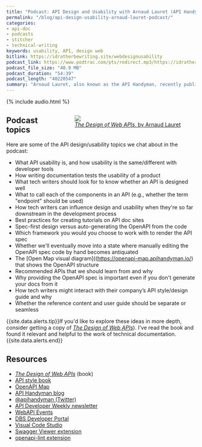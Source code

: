 ```yaml
---
title: "Podcast: API Design and Usability with Arnaud Lauret (API Handyman)"
permalink: "/blog/api-design-usability-arnaud-lauret-podcast/"
categories:
- api-doc
- podcasts
- stitcher
- technical-writing
keywords: usability, API, design web
bitlink: https://idratherbewriting.site/webdesignusability
podcast_link: https://www.podtrac.com/pts/redirect.mp3/https://idratherbewritingmedia.com/podcasts/api_design_usability_arnaud.mp3
podcast_file_size: "40.9 MB"
podcast_duration: "54:39"
podcast_length: "40220547"
summary: "Arnaud Lauret, also known as the API Handyman, recently published a book called <a href='https://www.manning.com/books/the-design-of-web-apis'><i>The Design of Web APIs</i></a>. In this podcast, I chat with Arnaud about his book, specifically exploring best practices for designing web APIs and focusing on the roles technical writers can play."
---
```


{% include audio.html %}

<figure style="float: right; padding-left: 15px"><a href="https://www.manning.com/books/the-design-of-web-apis"><img style="max-width: 200px" src="https://idratherbewritingmedia.com/images/design-of-web-apis.png" /><figcaption><i>The Design of Web APIs</i>, by Arnaud Lauret</figcaption></a></figure>

## Podcast topics

Here are some of the API design/usability topics we chat about in the podcast:

* What API usability is, and how usability is the same/different with developer tools
* How writing documentation tests the usability of a product
* What tech writers should look for to know whether an API is designed well
* What to call each of the components in an API (e.g., whether the term "endpoint" should be used)
* How tech writers can influence design and usability when they're so far downstream in the development process
* Best practices for creating tutorials on API doc sites
* Spec-first design versus auto-generating the OpenAPI from the code
* Which framework you would you choose to work with to render the API spec
* Whether we'll eventually move into a state where manually editing the OpenAPI spec code by hand becomes antiquated
* The [Open Map visual diagram]((https://openapi-map.apihandyman.io/) that shows the OpenAPI structure
* Recommended APIs that we should learn from and why
* Why providing the OpenAPI spec is important even if you don't generate your docs from it
* How tech writers might interact with their company’s API style/design guide and why
* Whether the reference content and user guide should be separate or seamless

{{site.data.alerts.tip}}If you'd like to explore these ideas in more depth, consider getting a copy of <a href='https://www.manning.com/books/the-design-of-web-apis'><i>The Design of Web APIs</i></a>). I've read the book and found it relevant and helpful to the work of technical documentation.{{site.data.alerts.end}}

## Resources

* [*The Design of Web APIs*](https://www.manning.com/books/the-design-of-web-apis) (book)
* [API style book](http://apistylebook.com/)
* [OpenAPI Map](https://openapi-map.apihandyman.io/)
* [API Handyman blog](https://apihandyman.io/)
* [@apihandyman (Twitter)](https://twitter.com/apihandyman?lang=en)
* [API Developer Weekly newsletter](https://apideveloperweekly.com/)
* [WebAPI Events](https://webapi.events/)
* [DBS Developer Portal](https://www.dbs.com/dbsdevelopers/)
* [Visual Code Studio](https://code.visualstudio.com/)
* [Swagger Viewer extension](https://marketplace.visualstudio.com/items?itemName=Arjun.swagger-viewer)
* [openapi-lint extension](https://marketplace.visualstudio.com/items?itemName=mermade.openapi-lint)
